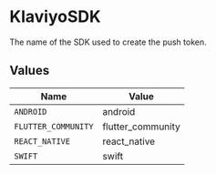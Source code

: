 # KlaviyoSDK

The name of the SDK used to create the push token.


## Values

| Name                | Value               |
| ------------------- | ------------------- |
| `ANDROID`           | android             |
| `FLUTTER_COMMUNITY` | flutter_community   |
| `REACT_NATIVE`      | react_native        |
| `SWIFT`             | swift               |